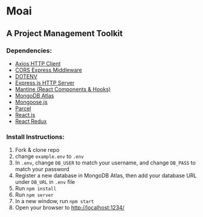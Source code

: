 # Moai

## A Project Management Toolkit

### Dependencies:
* [Axios HTTP Client](https://github.com/axios/axios)
* [CORS Express Middleware](https://www.npmjs.com/package/cors)
* [DOTENV](https://www.npmjs.com/package/dotenv)
* [Express.js HTTP Server](https://expressjs.com/)
* [Mantine (React Components & Hooks)](https://github.com/mantinedev/mantine)
* [MongoDB Atlas](https://www.mongodb.com/cloud/atlas)
* [Mongoose.js](https://mongoosejs.com/docs/2.7.x/index.html)
* [Parcel](https://parceljs.org/)
* [React.js](https://reactjs.org/)
* [React Redux](https://react-redux.js.org/)

### Install Instructions:
1. Fork & clone repo
1. change `example.env` to `.env`
1. In `.env`, change `DB_USER` to match your username, and change `DB_PASS` to match your password
1. Register a new database in MongoDB Atlas, then add your database URL under `DB_URL` in `.env` file 
1. Run `npm install`
1. Run `npm server`
1. In a new window, run `npm start`
1. Open your browser to [http://localhost:1234/](http://localhost:1234/)
